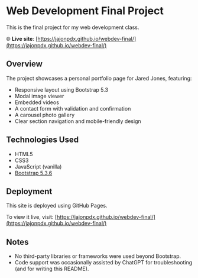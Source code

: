 # Web Development Final Project

This is the final project for my web development class.

🌐 **Live site**: [https://jajonpdx.github.io/webdev-final/](https://jajonpdx.github.io/webdev-final/)

## Overview

The project showcases a personal portfolio page for Jared Jones, featuring:

- Responsive layout using Bootstrap 5.3
- Modal image viewer
- Embedded videos
- A contact form with validation and confirmation
- A carousel photo gallery
- Clear section navigation and mobile-friendly design

## Technologies Used

- HTML5
- CSS3
- JavaScript (vanilla)
- [Bootstrap 5.3.6](https://getbootstrap.com/)

## Deployment

This site is deployed using GitHub Pages.

To view it live, visit: [https://jajonpdx.github.io/webdev-final/](https://jajonpdx.github.io/webdev-final/)

## Notes

- No third-party libraries or frameworks were used beyond Bootstrap.
- Code support was occasionally assisted by ChatGPT for troubleshooting (and for writing this README).
